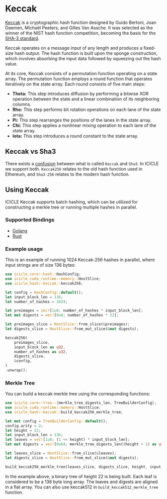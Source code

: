 # Keccak

[Keccak](https://keccak.team/files/Keccak-implementation-3.2.pdf) is a cryptographic hash function designed by Guido Bertoni, Joan Daemen, Michaël Peeters, and Gilles Van Assche. It was selected as the winner of the NIST hash function competition, becoming the basis for the [SHA-3 standard](https://nvlpubs.nist.gov/nistpubs/FIPS/NIST.FIPS.202.pdf).

Keccak operates on a message input of any length and produces a fixed-size hash output. The hash function is built upon the sponge construction, which involves absorbing the input data followed by squeezing out the hash value.

At its core, Keccak consists of a permutation function operating on a state array. The permutation function employs a round function that operates iteratively on the state array. Each round consists of five main steps:

- **Theta:** This step introduces diffusion by performing a bitwise XOR operation between the state and a linear combination of its neighboring columns.
- **Rho:** This step performs bit rotation operations on each lane of the state array.
- **Pi:** This step rearranges the positions of the lanes in the state array.
- **Chi:** This step applies a nonlinear mixing operation to each lane of the state array.
- **Iota:** This step introduces a round constant to the state array.

## Keccak vs Sha3

There exists a [confusion](https://www.cybertest.com/blog/keccak-vs-sha3) between what is called `Keccak` and `Sha3`. In ICICLE we support both. `Keccak256` relates to the old hash function used in Ethereum, and `Sha3-256` relates to the modern hash function.

## Using Keccak

ICICLE Keccak supports batch hashing, which can be utilized for constructing a merkle tree or running multiple hashes in parallel.

### Supported Bindings

- [Golang](https://github.com/ingonyama-zk/icicle/tree/main/wrappers/golang/hash/keccak)
- [Rust](https://github.com/ingonyama-zk/icicle/tree/main/wrappers/rust/icicle-hash)

### Example usage

This is an example of running 1024 Keccak-256 hashes in parallel, where input strings are of size 136 bytes:

```rust
use icicle_core::hash::HashConfig;
use icicle_cuda_runtime::memory::HostSlice;
use icicle_hash::keccak::keccak256;

let config = HashConfig::default();
let input_block_len = 136;
let number_of_hashes = 1024;

let preimages = vec![1u8; number_of_hashes * input_block_len];
let mut digests = vec![0u8; number_of_hashes * 32];

let preimages_slice = HostSlice::from_slice(&preimages);
let digests_slice = HostSlice::from_mut_slice(&mut digests);

keccak256(
    preimages_slice,
    input_block_len as u32,
    number_of_hashes as u32,
    digests_slice,
    &config,
)
.unwrap();
```

### Merkle Tree

You can build a keccak merkle tree using the corresponding functions:

```rust
use icicle_core::tree::{merkle_tree_digests_len, TreeBuilderConfig};
use icicle_cuda_runtime::memory::HostSlice;
use icicle_hash::keccak::build_keccak256_merkle_tree;

let mut config = TreeBuilderConfig::default();
config.arity = 2;
let height = 22;
let input_block_len = 136;
let leaves = vec![1u8; (1 << height) * input_block_len];
let mut digests = vec![0u64; merkle_tree_digests_len((height + 1) as u32, 2, 1)];

let leaves_slice = HostSlice::from_slice(&leaves);
let digests_slice = HostSlice::from_mut_slice(&mut digests);

build_keccak256_merkle_tree(leaves_slice, digests_slice, height, input_block_len, &config).unwrap();
```

In the example above, a binary tree of height 22 is being built. Each leaf is considered to be a 136 byte long array. The leaves and digests are aligned in a flat array. You can also use keccak512 in `build_keccak512_merkle_tree` function.